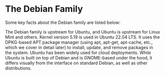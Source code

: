 # The Debian Family

Some key facts about the Debian family are listed below:

The Debian family is upstream for Ubuntu, and Ubuntu is upstream for Linux Mint and others.
Kernel version 5.19 is used in Ubuntu 22.04 LTS.
It uses the DPKG-based APT package manager (using apt, apt-get, apt-cache, etc., which we cover in detail later) to install, update, and remove packages in the system.
Ubuntu has been widely used for cloud deployments.
While Ubuntu is built on top of Debian and is GNOME-based under the hood, it differs visually from the interface on standard Debian, as well as other distributions.